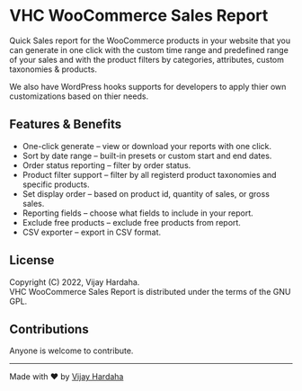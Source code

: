 # VHC WooCommerce Sales Report

Quick Sales report for the WooCommerce products in your website that you can generate in one click with the custom time range and predefined range of your sales and with the product filters by categories, attributes, custom taxonomies & products.

We also have WordPress hooks supports for developers to apply thier own customizations based on thier needs.

## Features & Benefits

- One-click generate – view or download your reports with one click.
- Sort by date range – built-in presets or custom start and end dates.
- Order status reporting – filter by order status.
- Product filter support – filter by all registerd product taxonomies and specific products.
- Set display order – based on product id, quantity of sales, or gross sales.
- Reporting fields – choose what fields to include in your report.
- Exclude free products – exclude free products from report.
- CSV exporter – export in CSV format.

## License

Copyright (C) 2022, Vijay Hardaha.\
VHC WooCommerce Sales Report is distributed under the terms of the GNU GPL.

## Contributions

Anyone is welcome to contribute.

---

Made with ❤ by [Vijay Hardaha](https://twitter.com/vijayhardaha)
